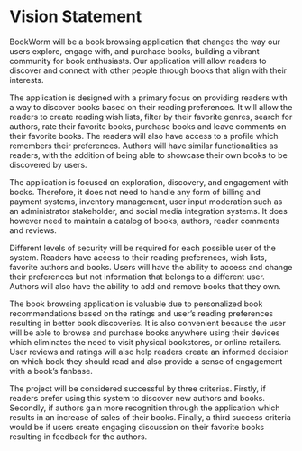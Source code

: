 # Vision Statement

BookWorm will be a book browsing application that changes the way our users explore, engage with, and purchase books, building a vibrant community for book enthusiasts. Our application will allow readers to discover and connect with other people through books that align with their interests.

The application is designed with a primary focus on providing readers with a way to discover books based on their reading preferences. It will allow the readers to create reading wish lists, filter by their favorite genres, search for authors, rate their favorite books, purchase books and leave comments on their favorite books. The readers will also have access to a profile which remembers their preferences. Authors will have similar functionalities as readers, with the addition of being able to showcase their own books to be discovered by users.

The application is focused on exploration, discovery, and engagement with books. Therefore, it does not need to handle any form of billing and payment systems, inventory management, user input moderation such as an administrator stakeholder, and social media integration systems. It does however need to maintain a catalog of books, authors, reader comments and reviews.

Different levels of security will be required for each possible user of the system. Readers have access to their reading preferences, wish lists, favorite authors and books. Users will have the ability to access and change their preferences but not information that belongs to a different user. Authors will also have the ability to add and remove books that they own.

The book browsing application is valuable due to personalized book recommendations based on the ratings and user’s reading preferences resulting in better book discoveries. It is also convenient because the user will be able to browse and purchase books anywhere using their devices which eliminates the need to visit physical bookstores, or online retailers. User reviews and ratings will also help readers create an informed decision on which book they should read and also provide a sense of engagement with a book’s fanbase.

The project will be considered successful by three criterias. Firstly, if readers prefer using this system to discover new authors and books. Secondly, if authors gain more recognition through the application which results in an increase of sales of their books. Finally, a third success criteria would be if users create engaging discussion on their favorite books resulting in feedback for the authors.
